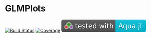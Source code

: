 # GLMPlots

[![Build Status](https://github.com/irregular-rhomboid/GLMPlots.jl/actions/workflows/CI.yml/badge.svg?branch=main)](https://github.com/irregular-rhomboid/GLMPlots.jl/actions/workflows/CI.yml?query=branch%3Amain)
[![Coverage](https://codecov.io/gh/irregular-rhomboid/GLMPlots.jl/branch/main/graph/badge.svg)](https://codecov.io/gh/irregular-rhomboid/GLMPlots.jl)
[![Aqua](https://raw.githubusercontent.com/JuliaTesting/Aqua.jl/master/badge.svg)](https://github.com/JuliaTesting/Aqua.jl)
